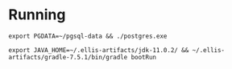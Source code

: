 # Running

```
export PGDATA=~/pgsql-data && ./postgres.exe
```

```
export JAVA_HOME=~/.ellis-artifacts/jdk-11.0.2/ && ~/.ellis-artifacts/gradle-7.5.1/bin/gradle bootRun
```